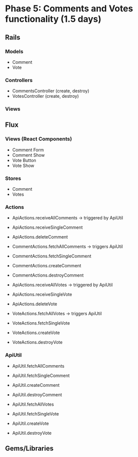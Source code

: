 # Phase 5: Comments and Votes functionality (1.5 days)

## Rails
### Models
* Comment
* Vote

### Controllers
* CommentsController (create, destroy)
* VotesController (create, destroy)

### Views

## Flux
### Views (React Components)
* Comment Form
* Comment Show
* Vote Button
* Vote Show

### Stores
* Comment
* Votes

### Actions
* ApiActions.receiveAllComments -> triggered by ApiUtil
* ApiActions.receiveSingleComment
* ApiActions.deleteComment
* CommentActions.fetchAllComments -> triggers ApiUtil
* CommentActions.fetchSingleComment
* CommentActions.createComment
* CommentActions.destroyComment

* ApiActions.receiveAllVotes -> triggered by ApiUtil
* ApiActions.receiveSingleVote
* ApiActions.deleteVote
* VoteActions.fetchAllVotes -> triggers ApiUtil
* VoteActions.fetchSingleVote
* VoteActions.createVote
* VoteActions.destroyVote


### ApiUtil
* ApiUtil.fetchAllComments
* ApiUtil.fetchSingleComment
* ApiUtil.createComment
* ApiUtil.destroyComment

* ApiUtil.fetchAllVotes
* ApiUtil.fetchSingleVote
* ApiUtil.createVote
* ApiUtil.destroyVote

## Gems/Libraries
